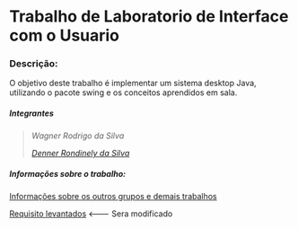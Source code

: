 # Trabalho de Laboratorio de Interface com o Usuario

### Descrição:

O objetivo deste trabalho é implementar um sistema desktop Java, utilizando o pacote swing e os conceitos aprendidos em sala. 

##### Integrantes

> _Wagner Rodrigo da Silva_
>
> [_*Denner Rondinely da Silva*_](_https://github.com/dennerrondinely)

##### Informações sobre o trabalho: 

[Informações sobre os outros grupos e demais trabalhos ](https://github.com/wagnerrodrigo/Laboratorio-de-Interface-com-o-Usuario/blob/master/Arquivos/Especifica%C3%A7%C3%B5es_Trabalho_1_2018.pdf)

[Requisito levantados](https://github.com/wagnerrodrigo/Laboratorio-de-Interface-com-o-Usuario/blob/master/Arquivos/Requisitos%20da%20Imobili%C3%A1ria.md) <--- Sera modificado
